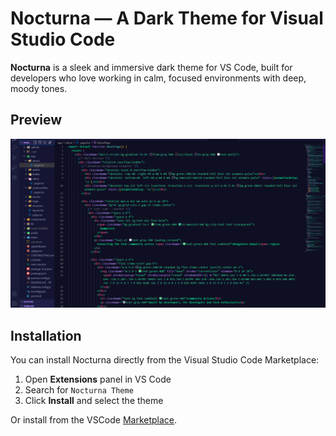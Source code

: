 # Nocturna — A Dark Theme for Visual Studio Code

**Nocturna** is a sleek and immersive dark theme for VS Code, built for developers who love working in calm, focused environments with deep, moody tones.

##  Preview

![Nocturna Theme Screenshot](./screenshot.png)

## Installation

You can install Nocturna directly from the Visual Studio Code Marketplace:

1. Open **Extensions** panel in VS Code
2. Search for `Nocturna Theme`
3. Click **Install** and select the theme

Or install from the VSCode [Marketplace](https://marketplace.visualstudio.com/items?itemName=ShonDsouza.nocturna-theme).
